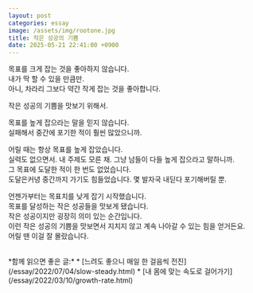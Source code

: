 ```yaml
---
layout: post
categories: essay
image: /assets/img/rootone.jpg
title: 작은 성공의 기쁨
date: 2025-05-21 22:41:00 +0900
---
```


목표를 크게 잡는 것을 좋아하지 않습니다.  
내가 딱 할 수 있을 만큼만.  
아니, 차라리 그보다 약간 작게 잡는 것을 좋아합니다.

작은 성공의 기쁨을 맛보기 위해서.

목표를 높게 잡으라는 말을 믿지 않습니다.  
실패해서 중간에 포기한 적이 훨씬 많았으니까.  

어릴 때는 항상 목표를 높게 잡았습니다.  
실력도 없으면서. 내 주제도 모른 채. 그냥 남들이 다들 높게 잡으라고 말하니까.  
그 목표에 도달한 적이 한 번도 없었습니다.  
도달은커녕 중간까지 가기도 힘들었습니다. 몇 발자국 내딛다 포기해버릴 뿐.

언젠가부터는 목표치를 낮게 잡기 시작했습니다.  
목표를 달성하는 작은 성공들을 맛보게 됐습니다.  
작은 성공이지만 굉장히 의미 있는 순간입니다.  
이런 작은 성공의 기쁨을 맛보면서 지치지 않고 계속 나아갈 수 있는 힘을 얻거든요.  
어릴 땐 이걸 잘 몰랐습니다.


<br>
*함께 읽으면 좋은 글:*
* [느려도 좋으니 매일 한 걸음씩 전진](/essay/2022/07/04/slow-steady.html)
* [내 몸에 맞는 속도로 걸어가기](/essay/2022/03/10/growth-rate.html)